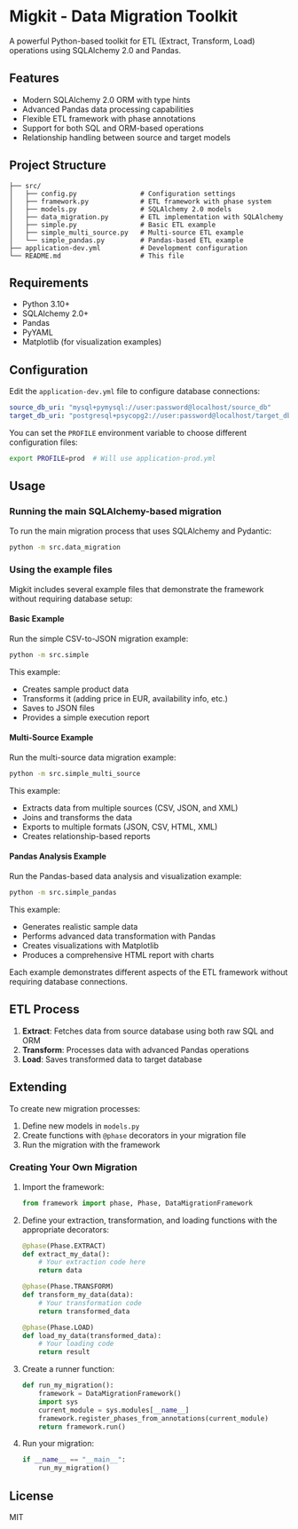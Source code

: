 # Migkit - Data Migration Toolkit

A powerful Python-based toolkit for ETL (Extract, Transform, Load) operations using SQLAlchemy 2.0 and Pandas.

## Features

- Modern SQLAlchemy 2.0 ORM with type hints
- Advanced Pandas data processing capabilities
- Flexible ETL framework with phase annotations
- Support for both SQL and ORM-based operations
- Relationship handling between source and target models

## Project Structure

```
├── src/
│   ├── config.py                # Configuration settings
│   ├── framework.py             # ETL framework with phase system
│   ├── models.py                # SQLAlchemy 2.0 models
│   ├── data_migration.py        # ETL implementation with SQLAlchemy
│   ├── simple.py                # Basic ETL example
│   ├── simple_multi_source.py   # Multi-source ETL example
│   └── simple_pandas.py         # Pandas-based ETL example
├── application-dev.yml          # Development configuration
└── README.md                    # This file
```

## Requirements

- Python 3.10+
- SQLAlchemy 2.0+
- Pandas
- PyYAML
- Matplotlib (for visualization examples)

## Configuration

Edit the `application-dev.yml` file to configure database connections:

```yaml
source_db_uri: "mysql+pymysql://user:password@localhost/source_db"
target_db_uri: "postgresql+psycopg2://user:password@localhost/target_db"
```

You can set the `PROFILE` environment variable to choose different configuration files:

```bash
export PROFILE=prod  # Will use application-prod.yml
```

## Usage

### Running the main SQLAlchemy-based migration

To run the main migration process that uses SQLAlchemy and Pydantic:

```bash
python -m src.data_migration
```

### Using the example files

Migkit includes several example files that demonstrate the framework without requiring database setup:

#### Basic Example

Run the simple CSV-to-JSON migration example:

```bash
python -m src.simple
```

This example:
- Creates sample product data
- Transforms it (adding price in EUR, availability info, etc.)
- Saves to JSON files
- Provides a simple execution report

#### Multi-Source Example

Run the multi-source data migration example:

```bash
python -m src.simple_multi_source
```

This example:
- Extracts data from multiple sources (CSV, JSON, and XML)
- Joins and transforms the data
- Exports to multiple formats (JSON, CSV, HTML, XML)
- Creates relationship-based reports

#### Pandas Analysis Example

Run the Pandas-based data analysis and visualization example:

```bash
python -m src.simple_pandas
```

This example:
- Generates realistic sample data
- Performs advanced data transformation with Pandas
- Creates visualizations with Matplotlib
- Produces a comprehensive HTML report with charts

Each example demonstrates different aspects of the ETL framework without requiring database connections.

## ETL Process

1. **Extract**: Fetches data from source database using both raw SQL and ORM
2. **Transform**: Processes data with advanced Pandas operations
3. **Load**: Saves transformed data to target database

## Extending

To create new migration processes:

1. Define new models in `models.py`
2. Create functions with `@phase` decorators in your migration file
3. Run the migration with the framework

### Creating Your Own Migration

1. Import the framework:
   ```python
   from framework import phase, Phase, DataMigrationFramework
   ```

2. Define your extraction, transformation, and loading functions with the appropriate decorators:
   ```python
   @phase(Phase.EXTRACT)
   def extract_my_data():
       # Your extraction code here
       return data

   @phase(Phase.TRANSFORM)
   def transform_my_data(data):
       # Your transformation code
       return transformed_data

   @phase(Phase.LOAD)
   def load_my_data(transformed_data):
       # Your loading code
       return result
   ```

3. Create a runner function:
   ```python
   def run_my_migration():
       framework = DataMigrationFramework()
       import sys
       current_module = sys.modules[__name__]
       framework.register_phases_from_annotations(current_module)
       return framework.run()
   ```

4. Run your migration:
   ```python
   if __name__ == "__main__":
       run_my_migration()
   ```

## License

MIT